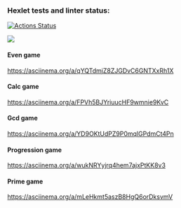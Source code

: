 ### Hexlet tests and linter status:
[![Actions Status](https://github.com/newXampshire/php-project-45/actions/workflows/hexlet-check.yml/badge.svg)](https://github.com/newXampshire/php-project-45/actions)

<a href="https://codeclimate.com/github/newXampshire/php-project-45/maintainability"><img src="https://api.codeclimate.com/v1/badges/3d8704c343143334fbb4/maintainability" /></a>

#### Even game
https://asciinema.org/a/qYQTdmjZ8ZJGDvC6GNTXxRh1X

#### Calc game
https://asciinema.org/a/FPVh5BJYriuucHF9wmnie9KvC

#### Gcd game
https://asciinema.org/a/YD9OKtUdPZ9P0mqlGPdmCt4Pn

#### Progression game
https://asciinema.org/a/wukNRYyjrq4hem7ajxPtKK8v3

#### Prime game
https://asciinema.org/a/mLeHkmt5aszB8HgQ6orDksvmV

